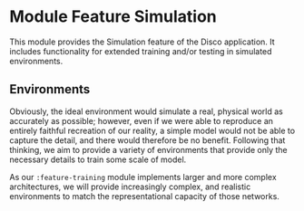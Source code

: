 # Module Feature Simulation
This module provides the Simulation feature of the Disco application.
It includes functionality for extended training and/or testing in simulated environments.

## Environments
Obviously, the ideal environment would simulate a real, physical world 
as accurately as possible; however, even if we were able to reproduce an
entirely faithful recreation of our reality, a simple model would not be
able to capture the detail, and there would therefore be no benefit.
Following that thinking, we aim to provide a variety of environments that
provide only the necessary details to train some scale of model.

As our `:feature-training` module implements larger and more complex
architectures, we will provide increasingly complex, and realistic
environments to match the representational capacity of those networks.
